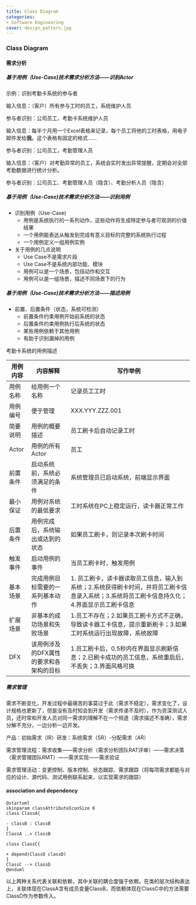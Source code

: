 ```yaml
---
title: Class Diagram
categories:
- Software Engineering
cover: design_pattern.jpg
---
```


### Class Diagram
#### 需求分析

##### 基于用例（Use-Case)技术需求分析方法——识别Actor

示例：识别考勤卡系统的参与者

输入信息：（客户）所有参与工时的员工，系统维护人员

参与者识别：公司员工，考勤卡系统维护人员

输入信息：每半个月用一个Excel表格来记录，每个员工将他的工时表格，用电子邮件发给**我**。这个表格有固定的格式......

参与者识别：公司员工，考勤管理人员

输入信息：（客户）对考勤异常的员工，系统会实时发出异常提醒，定期会对全部考勤数据进行统计分析。

参与者识别：公司员工、考勤管理人员（隐含）、考勤分析人员（隐含）

##### 基于用例（Use-Case)技术需求分析方法——识别用例

- 识别用例（Use-Case)
  - 用例是系统执行的一系列动作，这些动作将生成特定参与者可观测的价值结果
  - 一个用例能表达从触发到完成有意义目标的完整的系统执行过程
  - 一个用例定义一组用例实例
- 关于用例的几点说明
  - Use Case不是需求片段
  - Use Case不是系统内部功能、模块
  - 用例可以是一个场景，包括动作和交互
  - 用例可以是一组场景，描述不同场景下的行为

##### 基于用例（Use-Case)技术需求分析方法——描述用例

- 前置、后置条件（状态，系统可检测）
  - 前置条件约束用例开始前系统的状态
  - 后置条件约束用例执行后系统的状态
  - 某些用例依赖于其他用例
  - 有助于识别漏掉的用例

考勤卡系统的用例描述

| **用例内容** | 内容解释                                | 写作举例                                                     |
| ------------ | --------------------------------------- | ------------------------------------------------------------ |
| 用例名称     | 给用例一个名称                          | 记录员工工时                                                 |
| 用例编号     | 便于管理                                | XXX.YYY.ZZZ.001                                              |
| 简要说明     | 用例的概要描述                          | 员工刷卡后自动记录工时                                       |
| Actor        | 用例的所有Actor                         | 员工                                                         |
| 前置条件     | 启动系统前，系统必须满足的条件          | 系统管理员已启动系统，前端显示界面                           |
| 最小保证     | 用例对系统的最低要求                    | 工时系统在PC上稳定运行，读卡器正常工作                       |
| 后置条件     | 用例完成后，系统输出或达到的状态        | 如果员工刷卡，则记录本次刷卡时间                             |
| 触发事件     | 启动用例的事件                          | 当员工刷卡时，触发用例                                       |
| 基本场景     | 完成用例目标需要的一系列基本动作        | 1. 员工刷卡，读卡器读取员工信息，输入到系统；2.系统获得刷卡时间，并将员工刷卡信息录入系统；3.系统将员工刷卡信息持久化；4.界面显示员工刷卡信息 |
| 扩展场景     | 非基本的成功场景和失败场景              | 1.员工不存在；2.如果员工刷卡方式不正确，导致读卡器工卡信息，提示重新刷卡；3.如果工时系统运行出现故障，系统故障 |
| DFX          | 该用例涉及的DFX属性的要求和各架构的目标 | 1.员工刷卡后，0.5秒内在界面显示刷新信息；2.已刷卡成功的员工信息，系统重启后，不丢失；3.界面风格可换 |

##### 需求管理

需求不断变化，开发过程中最痛苦的事莫过于此（需求不稳定），需求变化了，设计规格也更新了，但是没有及时知会到开发（需求传递不及时），作为资深测试人员，还时常和开发人员对同一需求的理解不在一个频道（需求描述不准确），需求分解不充分，一边分析一边开发。

产品：初始需求（IR）研发：系统需求（SR）-分配需求（AR）

需求管理流程：需求收集——需求分析（需求分析团队RAT评审）——需求决策（需求管理团队RMT）——需求实现——需求验证

需求管理活动：变更控制、版本控制、状态跟踪、需求跟踪（将每项需求都能与对应的设计、源代码、测试用例联系起来，以实现需求的跟踪）




#### association and dependency

```puml
@startuml
skinparam classAttributeIconSize 0
class ClassA{

- classB : ClassB
}
ClassA ..> ClassB

class ClassC{

+ depend(ClassD classD)
}
ClassC --> ClassD
@enduml

```
以上两种关系代表关联和依赖，其中关联的耦合度强于依赖。在类的层次结构表达上，关联体现在ClassA含有成员变量ClassB，而依赖体现在ClassC中的方法需要ClassD作为参数传入。



#### 
